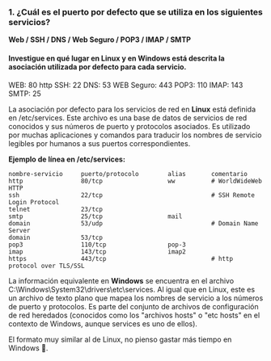 ### 1. ¿Cuál es el puerto por defecto que se utiliza en los siguientes servicios?

**Web / SSH / DNS / Web Seguro / POP3 / IMAP / SMTP**

#### Investigue en qué lugar en Linux y en Windows está descrita la asociación utilizada por defecto para cada servicio.

WEB: 80 http
SSH: 22
DNS: 53
WEB Seguro: 443
POP3: 110 
IMAP: 143
SMTP: 25

La asociación por defecto para los servicios de red en **Linux** está definida en /etc/services.
Este archivo es una base de datos de servicios de red conocidos y sus números de puerto y protocolos asociados. Es utilizado por muchas aplicaciones y comandos para traducir los nombres de servicio legibles por humanos a sus puertos correspondientes.

**Ejemplo de línea en /etc/services:**

```
nombre-servicio     puerto/protocolo        alias       comentario
http                80/tcp                  ww          # WorldWideWeb HTTP
ssh                 22/tcp                              # SSH Remote Login Protocol
telnet              23/tcp              
smtp                25/tcp                  mail   
domain              53/udp                              # Domain Name Server
domain              53/tcp              
pop3                110/tcp                 pop-3  
imap                143/tcp                 imap2  
https               443/tcp                             # http protocol over TLS/SSL
```

La información equivalente en **Windows** se encuentra en el archivo C:\Windows\System32\drivers\etc\services.
Al igual que en Linux, este es un archivo de texto plano que mapea los nombres de servicio a los números de puerto y protocolos. Es parte del conjunto de archivos de configuración de red heredados (conocidos como los "archivos hosts" o "etc hosts" en el contexto de Windows, aunque services es uno de ellos).

El formato muy similar al de Linux, no pienso gastar más tiempo en Windows 🐢.